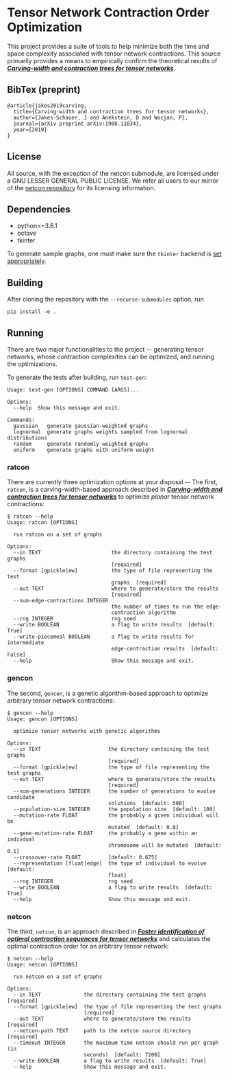 # Tensor Network Contraction Order Optimization

This project provides a suite of tools to help minimize both the time and space complexity associated with tensor network contractions. This source primarily provides a means to empirically confirm the theoretical results of [***Carving-width and contraction trees for tensor networks***](https://arxiv.org/abs/1908.11034).

## BibTex (preprint)

```
@article{jakes2019carving,
  title={Carving-width and contraction trees for tensor networks},
  author={Jakes-Schauer, J and Anekstein, D and Wocjan, P},
  journal={arXiv preprint arXiv:1908.11034},
  year={2019}
}
```

## License

All source, with the exception of the netcon submodule, are licensed under a GNU LESSER GENERAL PUBLIC LICENSE. We refer all users to our mirror of the [netcon repository](https://github.com/TensorCon/netcon) for its licensing information.

## Dependencies
* python>=3.6.1
* octave
* tkinter

To generate sample graphs, one must make sure the `tkinter` backend is [set appropriately](https://stackoverflow.com/questions/37604289/tkinter-tclerror-no-display-name-and-no-display-environment-variable?r=SearchResults&s=1|481.9562).

## Building
After cloning the repository with the `--recurse-submodules` option, run
```
pip install -e .
```

## Running
There are two major functionalities to the project -- generating tensor networks, whose contraction complexities can be optimized, and running the optimizations.

To generate the tests after building, run `test-gen`:
```
Usage: test-gen [OPTIONS] COMMAND [ARGS]...

Options:
  --help  Show this message and exit.

Commands:
  gaussian   generate gaussian-weighted graphs
  lognormal  generate graphs weights sampled from lognormal distributions
  random     generate randomly weighted graphs
  uniform    generate graphs with uniform weight
```

### ratcon

There are currently three optimization options at your disposal -- The first, `ratcon`, is a carving-width-based approach described in [***Carving-width and contraction trees for tensor networks***](https://arxiv.org/abs/1908.11034) to optimize _planar_ tensor network contractions:
```
$ ratcon --help
Usage: ratcon [OPTIONS]

  run ratcon on a set of graphs

Options:
  --in TEXT                       the directory containing the test graphs
                                  [required]
  --format [gpickle|ew]           the type of file representing the test
                                  graphs  [required]
  --out TEXT                      where to generate/store the results
                                  [required]
  --num-edge-contractions INTEGER
                                  the number of times to run the edge-
                                  contraction algorithm
  --rng INTEGER                   rng seed
  --write BOOLEAN                 a flag to write results  [default: True]
  --write-piecemeal BOOLEAN       a flag to write results for intermediate
                                  edge-contraction results  [default: False]
  --help                          Show this message and exit.
```

### gencon

The second, `gencon`, is a genetic algorithm-based approach to optimize arbitrary tensor network contractions:
```
$ gencon --help
Usage: gencon [OPTIONS]

  optimize tensor networks with genetic algorithms

Options:
  --in TEXT                      the directory containing the test graphs
                                 [required]
  --format [gpickle|ew]          the type of file representing the test graphs
  --out TEXT                     where to generate/store the results
                                 [required]
  --num-generations INTEGER      the number of generations to evolve candidate
                                 solutions  [default: 500]
  --population-size INTEGER      the population size  [default: 100]
  --mutation-rate FLOAT          the probably a given individual will be
                                 mutated  [default: 0.8]
  --gene-mutation-rate FLOAT     the probably a gene within an indivdual
                                 chromosome will be mutated  [default: 0.1]
  --crossover-rate FLOAT         [default: 0.675]
  --representation [float|edge]  the type of individual to evolve  [default:
                                 float]
  --rng INTEGER                  rng seed
  --write BOOLEAN                a flag to write results  [default: True]
  --help                         Show this message and exit.
```

### netcon

The third, `netcon`, is an approach described in [***Faster identification of optimal contraction sequences for tensor networks***](https://journals.aps.org/pre/abstract/10.1103/PhysRevE.90.033315) and calculates the optimal contraction order for an arbitrary tensor network:
```
$ netcon --help
Usage: netcon [OPTIONS]

  run netcon on a set of graphs

Options:
  --in TEXT              the directory containing the test graphs  [required]
  --format [gpickle|ew]  the type of file representing the test graphs
                         [required]
  --out TEXT             where to generate/store the results  [required]
  --netcon-path TEXT     path to the netcon source directory  [required]
  --timeout INTEGER      the maximum time netcon should run per graph (in
                         seconds)  [default: 7200]
  --write BOOLEAN        a flag to write results  [default: True]
  --help                 Show this message and exit.
```
